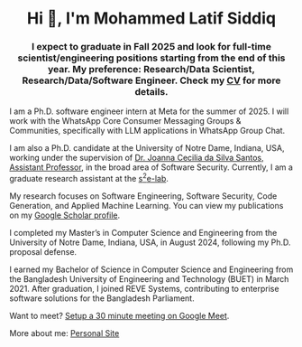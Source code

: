 <h1 align="center">Hi 👋, I'm Mohammed Latif Siddiq</h1>
<!-- <h3 align="center">A software Egineering and Security enthusiastic from Bangladesh</h3> -->
<h3 align="center">I expect to graduate in Fall 2025 and look for full-time scientist/engineering positions starting from the end of this year.
 My preference: Research/Data Scientist, Research/Data/Software Engineer.
Check my <a href="https://lsiddiqsunny.github.io/public/Mohammed_Latif_Siddiq.pdf">CV</a> for more details.</h3>

<p> I am a Ph.D. software engineer intern at Meta for the summer of 2025. I will work with the WhatsApp Core Consumer Messaging Groups & Communities, specifically with LLM applications in WhatsApp Group Chat. </p>

<p> I am also a Ph.D. candidate at the University of Notre Dame, Indiana, USA, working under the supervision of <a href="https://joannacss.github.io/">Dr. Joanna Cecilia da Silva Santos, Assistant Professor</a>, in the broad area of Software Security. Currently, I am a graduate research assistant at the <a href="https://s2e-lab.github.io/">s<sup>2</sup>e-lab</a>. </p> 



<p> My research focuses on Software Engineering, Software Security, Code Generation, and Applied Machine Learning. You can view my publications on my <a href="https://scholar.google.com/citations?user=oGZL0uIAAAAJ">Google Scholar profile</a>. </p> <p> I completed my Master’s in Computer Science and Engineering from the University of Notre Dame, Indiana, USA, in August 2024, following my Ph.D. proposal defense. </p> <p> I earned my Bachelor of Science in Computer Science and Engineering from the Bangladesh University of Engineering and Technology (BUET) in March 2021. After graduation, I joined REVE Systems, contributing to enterprise software solutions for the Bangladesh Parliament. </p> 


 <p>Want to meet? <a href="https://calendar.app.google/6YevqynW9ASqkBxH6">Setup a 30 minute meeting on Google Meet</a>.</p>

<p>More about me: <a href="https://lsiddiqsunny.github.io/">Personal Site</a></p>

